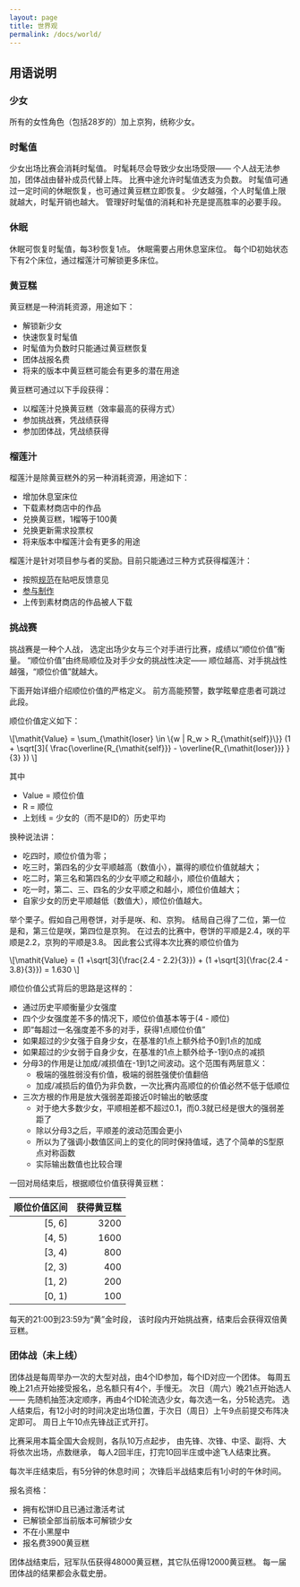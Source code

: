 ```yaml
---
layout: page
title: 世界观
permalink: /docs/world/
---
```


<script src='https://cdnjs.cloudflare.com/ajax/libs/mathjax/2.7.0/MathJax.js?config=TeX-MML-AM_CHTML'></script>

## 用语说明

### 少女

所有的女性角色（包括28岁的）加上京狗，统称少女。

### 时髦值

少女出场比赛会消耗时髦值。
时髦耗尽会导致少女出场受限——
个人战无法参加，团体战由替补成员代替上阵。
比赛中途允许时髦值透支为负数。
时髦值可通过一定时间的休眠恢复，也可通过黄豆糕立即恢复。
少女越强，个人时髦值上限就越大，时髦开销也越大。
管理好时髦值的消耗和补充是提高胜率的必要手段。

### 休眠

休眠可恢复时髦值，每3秒恢复1点。
休眠需要占用休息室床位。
每个ID初始状态下有2个床位，通过榴莲汁可解锁更多床位。

### 黄豆糕

黄豆糕是一种消耗资源，用途如下：
- 解锁新少女
- 快速恢复时髦值
- 时髦值为负数时只能通过黄豆糕恢复
- 团体战报名费
- 将来的版本中黄豆糕可能会有更多的潜在用途

黄豆糕可通过以下手段获得：
- 以榴莲汁兑换黄豆糕（效率最高的获得方式）
- 参加挑战赛，凭战绩获得
- 参加团体战，凭战绩获得

### 榴莲汁

榴莲汁是除黄豆糕外的另一种消耗资源，用途如下：
- 增加休息室床位
- 下载素材商店中的作品
- 兑换黄豆糕，1榴等于100黄
- 兑换更新需求投票权
- 将来版本中榴莲汁会有更多的用途

榴莲汁是针对项目参与者的奖励。目前只能通过三种方式获得榴莲汁：
- 按照[规范](/feedback/)在贴吧反馈意见
- [参与制作](/contribute/)
- 上传到素材商店的作品被人下载

### 挑战赛

挑战赛是一种个人战，
选定出场少女与三个对手进行比赛，成绩以“顺位价值”衡量。
“顺位价值”由终局顺位及对手少女的挑战性决定——
顺位越高、对手挑战性越强，“顺位价值”就越大。

下面开始详细介绍顺位价值的严格定义。
前方高能预警，数学眩晕症患者可跳过此段。

顺位价值定义如下：

<p>
\[\mathit{Value} = \sum_{\mathit{loser} \in \{w | R_w > R_{\mathit{self}}\}}
(1 + \sqrt[3]{
  \frac{\overline{R_{\mathit{self}}} - \overline{R_{\mathit{loser}}} }{3}
})
\]
</p>

其中
- Value = 顺位价值
- R = 顺位
- 上划线 = 少女的（而不是ID的）历史平均

换种说法讲：
- 吃四时，顺位价值为零；
- 吃三时，第四名的少女平顺越高（数值小），赢得的顺位价值就越大；
- 吃二时，第三名和第四名的少女平顺之和越小，顺位价值越大；
- 吃一时，第二、三、四名的少女平顺之和越小，顺位价值越大；
- 自家少女的历史平顺越低（数值大），顺位价值越大。

举个栗子。假如自己用卷饼，对手是咲、和、京狗。
结局自己得了二位，第一位是和，第三位是咲，第四位是京狗。
在过去的比赛中，卷饼的平顺是2.4，咲的平顺是2.2，京狗的平顺是3.8。
因此套公式得本次比赛的顺位价值为
<p>
\[\mathit{Value} =
(1 +\sqrt[3]{\frac{2.4 - 2.2}{3}}) + (1 +\sqrt[3]{\frac{2.4 - 3.8}{3}})
  = 1.630
\]
</p>

顺位价值公式背后的思路是这样的：
- 通过历史平顺衡量少女强度
- 四个少女强度差不多的情况下，顺位价值基本等于(4 - 顺位)
- 即“每超过一名强度差不多的对手，获得1点顺位价值”
- 如果超过的少女强于自身少女，在基准的1点上额外给予0到1点的加成
- 如果超过的少女弱于自身少女，在基准的1点上额外给予-1到0点的减损
- 分母3的作用是让加成/减损值在-1到1之间波动。这个范围有两层意义：
  - 极端的强胜弱没有价值，极端的弱胜强使价值翻倍
  - 加成/减损后的值仍为非负数，一次比赛内高顺位的价值必然不低于低顺位
- 三次方根的作用是放大强弱差距接近0时输出的敏感度
  - 对于绝大多数少女，平顺相差都不超过0.1，而0.3就已经是很大的强弱差距了
  - 除以分母3之后，平顺差的波动范围会更小
  - 所以为了强调小数值区间上的变化的同时保持值域，选了个简单的S型原点对称函数
  - 实际输出数值也比较合理

一回对局结束后，根据顺位价值获得黄豆糕：

| 顺位价值区间 | 获得黄豆糕 |
| -----------: | ---------: |
| [5, 6]       | 3200       |
| [4, 5)       | 1600       |
| [3, 4)       | 800        |
| [2, 3)       | 400        |
| [1, 2)       | 200        |
| [0, 1)       | 100        |

每天的21:00到23:59为“黄”金时段，
该时段内开始挑战赛，结束后会获得双倍黄豆糕。

### 团体战（未上线）

团体战是每周举办一次的大型对战，由4个ID参加，每个ID对应一个团体。
每周五晚上21点开始接受报名，总名额只有4个，手慢无。
次日（周六）晚21点开始选人——
先随机抽签决定顺序，再由4个ID轮流选少女，每次选一名，分5轮选完。
选人结束后，有12小时的时间决定出场位置，于次日（周日）上午9点前提交布阵决定即可。
周日上午10点先锋战正式开打。

比赛采用本篇全国大会规则，各队10万点起步，
由先锋、次锋、中坚、副将、大将依次出场，点数继承，
每人2回半庄，打完10回半庄或中途飞人结束比赛。

每次半庄结束后，有5分钟的休息时间；
次锋后半战结束后有1小时的午休时间。

报名资格：
- 拥有松饼ID且已通过激活考试
- 已解锁全部当前版本可解锁少女
- 不在小黑屋中
- 报名费3900黄豆糕

团体战结束后，冠军队伍获得48000黄豆糕，其它队伍得12000黄豆糕。
每一届团体战的结果都会永载史册。



